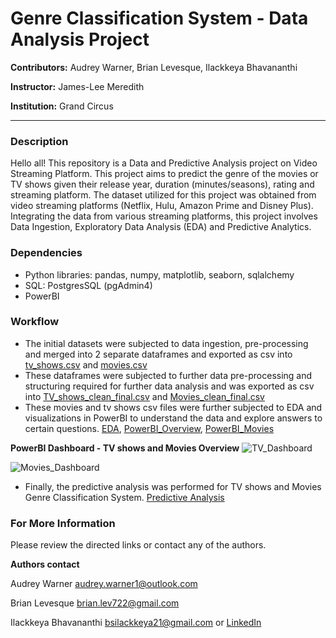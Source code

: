 # Genre Classification System - Data Analysis Project

**Contributors:** Audrey Warner, Brian Levesque, Ilackkeya Bhavananthi

**Instructor:** James-Lee Meredith

**Institution:** Grand Circus

---------------------------------------------------------------------------------------------------------------------------------------------------------------------------------------------------------------------
### Description
Hello all! This repository is a Data and Predictive Analysis project on Video Streaming Platform. This project aims to predict the genre of the movies or TV shows given their release year, duration (minutes/seasons), rating and streaming platform. The dataset utilized for this project was obtained from video streaming platforms (Netflix, Hulu, Amazon Prime and Disney Plus). Integrating the data from various streaming platforms, this project involves Data Ingestion, Exploratory Data Analysis (EDA) and Predictive Analytics. 

### Dependencies
- Python libraries: pandas, numpy, matplotlib, seaborn, sqlalchemy
- SQL:  PostgresSQL (pgAdmin4)
- PowerBI

### Workflow
- The initial datasets were subjected to data ingestion, pre-processing and merged into 2 separate dataframes and exported as csv into [tv_shows.csv](https://github.com/Ilackkeya/Video-Streaming-Platform-Data-Analytics/blob/main/Data_Cleaning/tv_shows.csv)
and [movies.csv](https://github.com/Ilackkeya/Video-Streaming-Platform-Data-Analytics/blob/main/Data_Cleaning/movies.csv)
- These dataframes were subjected to further data pre-processing and structuring required for further data analysis and was exported as csv into [TV_shows_clean_final.csv](https://github.com/Ilackkeya/Video-Streaming-Platform-Data-Analytics/blob/main/TV_shows_clean_final.csv) and [Movies_clean_final.csv](https://github.com/Ilackkeya/Video-Streaming-Platform-Data-Analytics/blob/main/Movies_clean_final.csv)
- These movies and tv shows csv files were further subjected to EDA and visualizations in PowerBI to understand the data and explore answers to certain questions. [EDA](https://github.com/Ilackkeya/Video-Streaming-Platform-Data-Analytics/blob/main/3.Descriptive%20Statistics%20and%20Visualizations.ipynb), [PowerBI_Overview](https://github.com/Ilackkeya/Video-Streaming-Platform-Data-Analytics/blob/main/PowerBI_Dashboards_TV_Movies.pbix), [PowerBI_Movies](https://github.com/Ilackkeya/Video-Streaming-Platform-Data-Analytics/blob/main/Which_Streaming_Platform.pbix)

**PowerBI Dashboard - TV shows and Movies Overview**
![TV_Dashboard](https://github.com/Ilackkeya/Video-Streaming-Platform-Data-Analytics/assets/66105814/5e91e8f3-9f0d-4243-b413-fe164f9e3f79)

![Movies_Dashboard](https://github.com/Ilackkeya/Video-Streaming-Platform-Data-Analytics/assets/66105814/578c149f-cc2b-428b-904e-152e3342ac01)

- Finally, the predictive analysis was performed for TV shows and Movies Genre Classification System. [Predictive Analysis](https://github.com/Ilackkeya/Video-Streaming-Platform-Data-Analytics/blob/main/4.Predictive_Analytics.ipynb)
  
### For More Information
Please review the directed links or contact any of the authors.

**Authors contact**

Audrey Warner audrey.warner1@outlook.com

Brian Levesque  brian.lev722@gmail.com

Ilackkeya Bhavananthi bsilackkeya21@gmail.com or [LinkedIn](https://www.linkedin.com/in/ilackkeya/)

